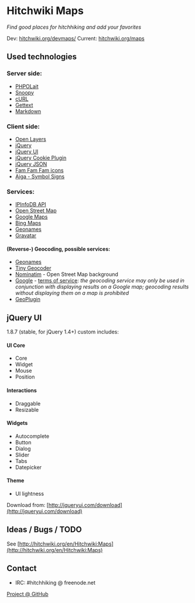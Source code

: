 Hitchwiki Maps
==============
_Find good places for hitchhiking and add your favorites_

Dev: [hitchwiki.org/devmaps/](http://hitchwiki.org/devmaps/)
Current: [hitchwiki.org/maps](http://hitchwiki.org/maps/)


## Used technologies

### Server side:
* [PHPOLait](http://sourceforge.net/projects/phpolait/)
* [Snoopy](http://sourceforge.net/projects/snoopy/)
* [cURL](http://curl.haxx.se/)
* [Gettext](http://www.gnu.org/software/gettext/)
* [Markdown](http://michelf.com/projects/php-markdown/)

### Client side:
* [Open Layers](http://openlayers.org/)
* [jQuery](http://jquery.com/) 
* [jQuery UI](http://jqueryui.com/)
* [jQuery Cookie Plugin](http://plugins.jquery.com/project/cookie)
* [jQuery JSON](http://code.google.com/p/jquery-json/)
* [Fam Fam Fam icons](http://www.famfamfam.com/lab/icons/)
* [Aiga - Symbol Signs](http://www.aiga.org/content.cfm/symbol-signs)


### Services:
* [IPInfoDB API](http://ipinfodb.com/)
* [Open Street Map](http://www.openstreetmap.org/)
* [Google Maps](http://maps.google.com/)
* [Bing Maps](http://maps.bing.com/)
* [Geonames](http://www.geonames.org/)
* [Gravatar](http://en.gravatar.com/)

#### (Reverse-) Geocoding, possible services:
* [Geonames](http://www.geonames.org/export/geonames-search.html)
* [Tiny Geocoder](http://tinygeocoder.com/)
* [Nominatim](http://wiki.openstreetmap.org/wiki/Nominatim) - Open Street Map background
* [Google](http://maps.google.com/maps/geo?q=62,24) - [terms of service](http://code.google.com/apis/maps/documentation/geocoding/index.html): _the geocoding service may only be used in conjunction with displaying results on a Google map; geocoding results without displaying them on a map is prohibited_
* [GeoPlugin](http://www.geoplugin.com/)

## jQuery UI
1.8.7 (stable, for jQuery 1.4+) custom includes:

#### UI Core
* Core
* Widget
* Mouse
* Position

#### Interactions
* Draggable
* Resizable

#### Widgets
* Autocomplete
* Button
* Dialog
* Slider
* Tabs
* Datepicker

#### Theme
* UI lightness

Download from: [http://jqueryui.com/download](http://jqueryui.com/download)


## Ideas / Bugs / TODO
See [http://hitchwiki.org/en/Hitchwiki:Maps](http://hitchwiki.org/en/Hitchwiki:Maps)


## Contact
* IRC: #hitchhiking @ freenode.net

[Project @ GitHub](http://github.com/Hitchwiki/maps.hitchwiki.org/)